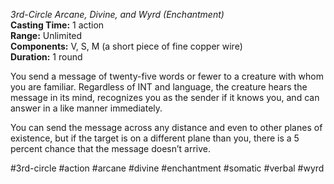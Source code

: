 *3rd-Circle Arcane, Divine, and Wyrd (Enchantment)*    
**Casting Time:** 1 action    
**Range:** Unlimited  
**Components:** V, S, M (a short piece of fine copper wire)  
**Duration:** 1 round

You send a message of twenty-five words or fewer to a creature with whom you are familiar. Regardless of INT and language, the creature hears the message in its mind, recognizes you as the sender if it knows you, and can answer in a like manner immediately.

You can send the message across any distance and even to other planes of existence, but if the target is on a different plane than you, there is a 5 percent chance that the message doesn’t arrive.



#3rd-circle #action #arcane #divine #enchantment #somatic #verbal #wyrd
